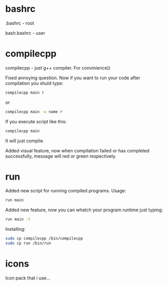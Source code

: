 # bashrc

.bashrc - root


bash.bashrc - user
# compilecpp

compilecpp - just g++ compiler. For convinience))

Fixed annoying question. Now if you want to run your code after compilation you shuld type:

```bash
compilecpp main r
```
or
```bash
compilecpp main -o name r
```
If you execute script like this:
```bash
compilecpp main
```
It will just compile.

Added visual feature, now when compilation failed or has completed successfully, message will red or green respectively.
# run
Added new script for running compiled programs.
Usage:
```bash
run main
```
Added new feature, now you can whatch your program runtime just typing:
```bash
run main -t
```

Installing:


```bash
sudo cp compilecpp /bin/compilecpp
sudo cp run /bin/run
```
# icons
Icon pack that i use...
